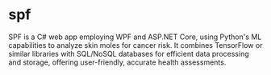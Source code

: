 # spf
SPF is a C# web app employing WPF and ASP.NET Core, using Python's ML capabilities to analyze skin moles for cancer risk. It combines TensorFlow or similar libraries with SQL/NoSQL databases for efficient data processing and storage, offering user-friendly, accurate health assessments.
